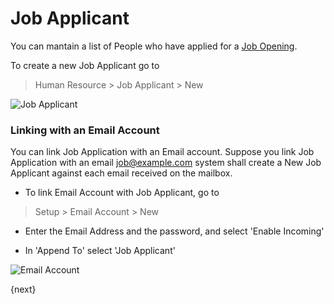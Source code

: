 # Job Applicant

You can mantain a list of People who have applied for a [Job Opening](/docs/user/manual/en/human-resources/job-opening.html).

To create a new Job Applicant go to 

> Human Resource > Job Applicant > New

<img class="screenshot" alt="Job Applicant" src="/assets/erpnext_docs/assets/img/human-resources/job-applicant.png">

### Linking with an Email Account

You can link Job Application with an Email account.
Suppose you link Job Application with an email job@example.com 
system shall create a New Job Applicant against each email received on the mailbox.

* To link Email Account with Job Applicant, go to

> Setup > Email Account > New 

* Enter the Email Address and the password, and select 'Enable Incoming'

* In 'Append To' select 'Job Applicant'

<img class="screenshot" alt="Email Account" src="/assets/erpnext_docs/assets/img/human-resources/email-account.png">

{next}